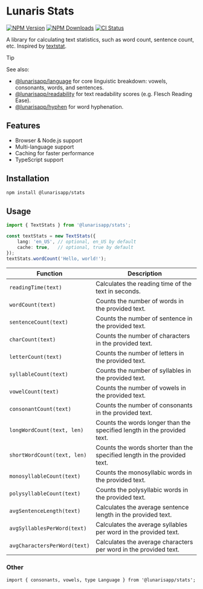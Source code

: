 # Lunaris Stats

[![NPM Version](https://img.shields.io/npm/v/%40lunarisapp%2Fstats)](https://www.npmjs.com/package/@lunarisapp/stats)
[![NPM Downloads](https://img.shields.io/npm/dm/%40lunarisapp%2Fstats)](https://www.npmjs.com/package/@lunarisapp/stats)
[![CI Status](https://img.shields.io/github/actions/workflow/status/LunarisApp/text-tools/checks.yml?label=CI)](https://github.com/LunarisApp/text-tools/actions/workflows/checks.yml)

A library for calculating text statistics, such as word count, sentence count, etc. Inspired by [textstat](https://github.com/textstat/textstat).

> [!TIP]
> See also:
>   - [@lunarisapp/language](https://github.com/LunarisApp/text-tools/tree/main/packages/language) for core linguistic breakdown: vowels, consonants, words, and sentences.
>   - [@lunarisapp/readability](https://github.com/LunarisApp/text-tools/tree/main/packages/readability) for text readability scores (e.g. Flesch Reading Ease).
>   - [@lunarisapp/hyphen](https://github.com/LunarisApp/text-tools/tree/main/packages/hyphen) for word hyphenation.

## Features

- Browser & Node.js support
- Multi-language support
- Caching for faster performance
- TypeScript support

## Installation

```bash
npm install @lunarisapp/stats
```

## Usage

```typescript
import { TextStats } from '@lunarisapp/stats';

const textStats = new TextStats({ 
    lang: 'en_US', // optional, en_US by default
    cache: true,   // optional, true by default
});
textStats.wordCount('Hello, world!');
```

| Function                            | Description                                                                 |
|-------------------------------------|-----------------------------------------------------------------------------|
| `readingTime(text)`                 | Calculates the reading time of the text in seconds.                         |
| `wordCount(text)`                   | Counts the number of words in the provided text.                            |
| `sentenceCount(text)`               | Counts the number of sentence in the provided text.                         |
| `charCount(text)`                   | Counts the number of characters in the provided text.                       |
| `letterCount(text)`                 | Counts the number of letters in the provided text.                          |
| `syllableCount(text)`               | Counts the number of syllables in the provided text.                        |
| `vowelCount(text)`                  | Counts the number of vowels in the provided text.                           |
| `consonantCount(text)`              | Counts the number of consonants in the provided text.                       |
| `longWordCount(text, len)`          | Counts the words longer than the specified length in the provided text.     |
| `shortWordCount(text, len)`         | Counts the words shorter than the specified length in the provided text.    |
| `monosyllableCount(text)`           | Counts the monosyllabic words in the provided text.                         |
| `polysyllableCount(text)`           | Counts the polysyllabic words in the provided text.                         |
| `avgSentenceLength(text)`           | Calculates the average sentence length in the provided text.                |
| `avgSyllablesPerWord(text)`         | Calculates the average syllables per word in the provided text.             |
| `avgCharactersPerWord(text)`        | Calculates the average characters per word in the provided text.            |

### Other
```
import { consonants, vowels, type Language } from '@lunarisapp/stats';
```